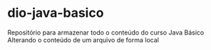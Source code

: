 # dio-java-basico
Repositório para armazenar todo o conteúdo do curso Java Básico
Alterando o conteúdo de um arquivo de forma local 


